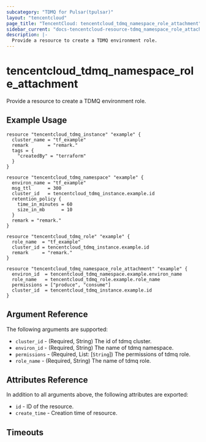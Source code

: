 ```yaml
---
subcategory: "TDMQ for Pulsar(tpulsar)"
layout: "tencentcloud"
page_title: "TencentCloud: tencentcloud_tdmq_namespace_role_attachment"
sidebar_current: "docs-tencentcloud-resource-tdmq_namespace_role_attachment"
description: |-
  Provide a resource to create a TDMQ environment role.
---
```


# tencentcloud_tdmq_namespace_role_attachment

Provide a resource to create a TDMQ environment role.

## Example Usage

```hcl
resource "tencentcloud_tdmq_instance" "example" {
  cluster_name = "tf_example"
  remark       = "remark."
  tags = {
    "createdBy" = "terraform"
  }
}

resource "tencentcloud_tdmq_namespace" "example" {
  environ_name = "tf_example"
  msg_ttl      = 300
  cluster_id   = tencentcloud_tdmq_instance.example.id
  retention_policy {
    time_in_minutes = 60
    size_in_mb      = 10
  }
  remark = "remark."
}

resource "tencentcloud_tdmq_role" "example" {
  role_name  = "tf_example"
  cluster_id = tencentcloud_tdmq_instance.example.id
  remark     = "remark."
}

resource "tencentcloud_tdmq_namespace_role_attachment" "example" {
  environ_id  = tencentcloud_tdmq_namespace.example.environ_name
  role_name   = tencentcloud_tdmq_role.example.role_name
  permissions = ["produce", "consume"]
  cluster_id  = tencentcloud_tdmq_instance.example.id
}
```

## Argument Reference

The following arguments are supported:

* `cluster_id` - (Required, String) The id of tdmq cluster.
* `environ_id` - (Required, String) The name of tdmq namespace.
* `permissions` - (Required, List: [`String`]) The permissions of tdmq role.
* `role_name` - (Required, String) The name of tdmq role.

## Attributes Reference

In addition to all arguments above, the following attributes are exported:

* `id` - ID of the resource.
* `create_time` - Creation time of resource.


## Timeouts

<no value>


